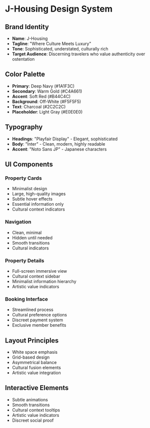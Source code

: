 # J-Housing Design System

## Brand Identity
- **Name**: J-Housing
- **Tagline**: "Where Culture Meets Luxury"
- **Tone**: Sophisticated, understated, culturally rich
- **Target Audience**: Discerning travelers who value authenticity over ostentation

## Color Palette
- **Primary**: Deep Navy (#1A1F3C)
- **Secondary**: Warm Gold (#C4A661)
- **Accent**: Soft Red (#B44C4C)
- **Background**: Off-White (#F5F5F5)
- **Text**: Charcoal (#2C2C2C)
- **Placeholder**: Light Gray (#E0E0E0)

## Typography
- **Headings**: "Playfair Display" - Elegant, sophisticated
- **Body**: "Inter" - Clean, modern, highly readable
- **Accent**: "Noto Sans JP" - Japanese characters

## UI Components

### Property Cards
- Minimalist design
- Large, high-quality images
- Subtle hover effects
- Essential information only
- Cultural context indicators

### Navigation
- Clean, minimal
- Hidden until needed
- Smooth transitions
- Cultural indicators

### Property Details
- Full-screen immersive view
- Cultural context sidebar
- Minimalist information hierarchy
- Artistic value indicators

### Booking Interface
- Streamlined process
- Cultural preference options
- Discreet payment system
- Exclusive member benefits

## Layout Principles
- White space emphasis
- Grid-based design
- Asymmetrical balance
- Cultural fusion elements
- Artistic value integration

## Interactive Elements
- Subtle animations
- Smooth transitions
- Cultural context tooltips
- Artistic value indicators
- Discreet social proof 
